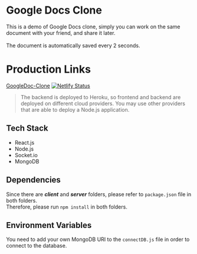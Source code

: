 # Google Docs Clone

This is a demo of Google Docs clone, simply you can work on the same document with your friend, and share it later. <br>
<br>
The document is automatically saved every 2 seconds.

# Production Links

[GoogleDoc-Clone](https://googledocs-clone-sbayrak.netlify.app/)
[![Netlify Status](https://api.netlify.com/api/v1/badges/4e7d09ba-10d0-4578-b593-c9d953e4747f/deploy-status)](https://app.netlify.com/sites/googledocs-clone-sbayrak/deploys)

> The backend is deployed to Heroku, so frontend and backend are deployed on different cloud providers. You may use other providers that are able to deploy a Node.js application.

## Tech Stack

- React.js
- Node.js
- Socket.io
- MongoDB

## Dependencies

Since there are **_client_** and **_server_** folders, please refer to `package.json` file in both folders. <br>
Therefore, please run `npm install` in both folders.

## Environment Variables

You need to add your own MongoDB URI to the `connectDB.js` file in order to connect to the database.
